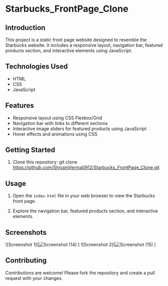 # Starbucks_FrontPage_Clone

## Introduction

This project is a static front page website designed to resemble the Starbucks website. It includes a responsive layout, navigation bar, featured products section, and interactive elements using JavaScript.

## Technologies Used

- HTML
- CSS
- JavaScript

## Features

- Responsive layout using CSS Flexbox/Grid
- Navigation bar with links to different sections
- Interactive image sliders for featured products using JavaScript
- Hover effects and animations using CSS

## Getting Started

1. Clone this repository:
   git clone https://github.com/ShivamVerma0912/Starbucks_FrontPage_Clone.git

## Usage

1. Open the `index.html` file in your web browser to view the Starbucks front page.

2. Explore the navigation bar, featured products section, and interactive elements.

## Screenshots

![Screenshot 1](![Screenshot (14)](https://github.com/ShivamVerma0912/Starbucks_FrontPage_Clone/assets/97934625/2ff763ef-7911-450e-bb93-91eb1f9f5887)
)
![Screenshot 2](![Screenshot (15)](https://github.com/ShivamVerma0912/Starbucks_FrontPage_Clone/assets/97934625/51913742-aaea-4a09-b620-0492c6fa7c03)
)

## Contributing

Contributions are welcome! Please fork the repository and create a pull request with your changes.
